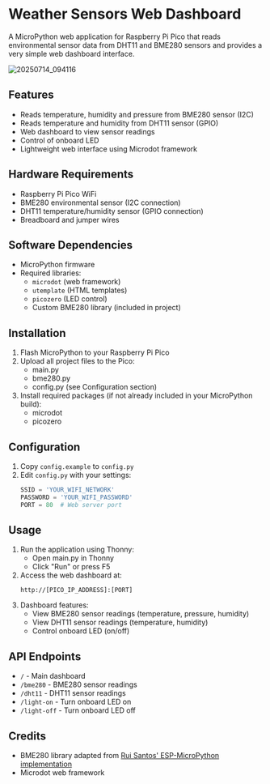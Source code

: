 # Weather Sensors Web Dashboard

A MicroPython web application for Raspberry Pi Pico that reads environmental sensor data from DHT11 and BME280 sensors and provides a very simple web dashboard interface.

![20250714_094116](https://github.com/user-attachments/assets/38911c7d-6cdd-45a4-8b94-3cf23408537b)

## Features

- Reads temperature, humidity and pressure from BME280 sensor (I2C)
- Reads temperature and humidity from DHT11 sensor (GPIO)
- Web dashboard to view sensor readings
- Control of onboard LED
- Lightweight web interface using Microdot framework

## Hardware Requirements

- Raspberry Pi Pico WiFi
- BME280 environmental sensor (I2C connection)
- DHT11 temperature/humidity sensor (GPIO connection)
- Breadboard and jumper wires

## Software Dependencies

- MicroPython firmware
- Required libraries:
  - `microdot` (web framework)
  - `utemplate` (HTML templates)
  - `picozero` (LED control)
  - Custom BME280 library (included in project)

## Installation

1. Flash MicroPython to your Raspberry Pi Pico
2. Upload all project files to the Pico:
   - main.py
   - bme280.py
   - config.py (see Configuration section)
3. Install required packages (if not already included in your MicroPython build):
   - microdot
   - picozero

## Configuration

1. Copy `config.example` to `config.py`
2. Edit `config.py` with your settings:
   ```python
   SSID = 'YOUR_WIFI_NETWORK'
   PASSWORD = 'YOUR_WIFI_PASSWORD'
   PORT = 80  # Web server port
   ```

## Usage

1. Run the application using Thonny:
   - Open main.py in Thonny
   - Click "Run" or press F5
2. Access the web dashboard at:
   ```
   http://[PICO_IP_ADDRESS]:[PORT]
   ```
3. Dashboard features:
   - View BME280 sensor readings (temperature, pressure, humidity)
   - View DHT11 sensor readings (temperature, humidity)
   - Control onboard LED (on/off)

## API Endpoints

- `/` - Main dashboard
- `/bme280` - BME280 sensor readings
- `/dht11` - DHT11 sensor readings
- `/light-on` - Turn onboard LED on
- `/light-off` - Turn onboard LED off

## Credits

- BME280 library adapted from [Rui Santos' ESP-MicroPython implementation](https://github.com/RuiSantosdotme/ESP-MicroPython/blob/master/code/WiFi/HTTP_Client_IFTTT_BME280/BME280.py)
- Microdot web framework
